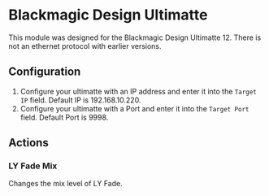 # Blackmagic Design Ultimatte

This module was designed for the Blackmagic Design Ultimatte 12. There is not an ethernet protocol with earlier versions.


## Configuration

1. Configure your ultimatte with an IP address and enter it into the `Target IP` field. Default IP is 192.168.10.220.
2. Configure your ultimatte with a Port and enter it into the `Target Port` field. Default Port is 9998.


## Actions
### LY Fade Mix
Changes the mix level of LY Fade.
